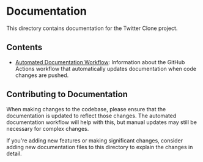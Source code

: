 # Documentation

This directory contains documentation for the Twitter Clone project.

## Contents

- [Automated Documentation Workflow](./automated-documentation.md): Information about the GitHub Actions workflow that automatically updates documentation when code changes are pushed.

## Contributing to Documentation

When making changes to the codebase, please ensure that the documentation is updated to reflect those changes. The automated documentation workflow will help with this, but manual updates may still be necessary for complex changes.

If you're adding new features or making significant changes, consider adding new documentation files to this directory to explain the changes in detail.
